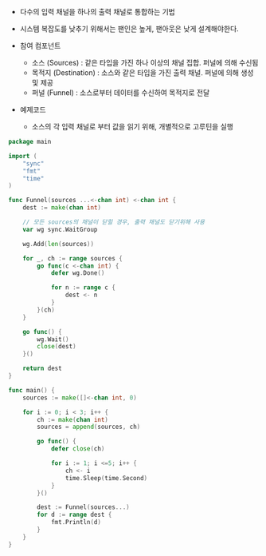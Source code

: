 - 다수의 입력 채널을 하나의 출력 채널로 통합하는 기법
- 시스템 복잡도를 낮추기 위해서는 팬인은 높게, 팬아웃은 낮게 설계해야한다.
- 참여 컴포넌트
  - 소스 (Sources) : 같은 타입을 가진 하나 이상의 채널 집합. 퍼널에 의해 수신됨
  - 목적지 (Destination) : 소스와 같은 타입을 가진 출력 채널. 퍼널에 의해 생성 및 제공
  - 퍼널 (Funnel) : 소스로부터 데이터를 수신하여 목적지로 전달

- 예제코드
  - 소스의 각 입력 채널로 부터 값을 읽기 위해, 개별적으로 고루틴을 실행
```go
package main

import (
	"sync"
	"fmt"
	"time"
)

func Funnel(sources ...<-chan int) <-chan int {
    dest := make(chan int)

    // 모든 sources의 채널이 닫힐 경우, 출력 채널도 닫기위해 사용
    var wg sync.WaitGroup

    wg.Add(len(sources))

    for _, ch := range sources {
        go func(c <-chan int) {
            defer wg.Done()

            for n := range c {
                dest <- n
            }
        }(ch)
    }

    go func() {
        wg.Wait()
        close(dest)
    }()

    return dest
}

func main() {
    sources := make([]<-chan int, 0)

    for i := 0; i < 3; i++ {
        ch := make(chan int)
        sources = append(sources, ch)

        go func() {
            defer close(ch)

            for i := 1; i <=5; i++ {
                ch <- i
                time.Sleep(time.Second)
            }
        }()

        dest := Funnel(sources...)
        for d := range dest {
            fmt.Println(d)
        }
    }
}
```